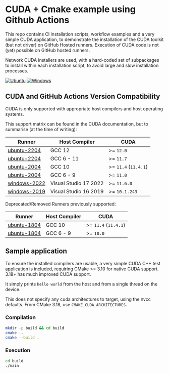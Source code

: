 # CUDA + Cmake example using Github Actions

This repo contains CI installation scripts, workflow examples and a very simple CUDA application, to demonstrate the installation of the CUDA toolkit (but not driver) on GitHub Hosted runners.
Execution of CUDA code is not (yet) possible on GitHub hosted runners.

Network CUDA installers are used, with a hard-coded set of subpackages to install within each installation script, to avoid large and slow installation processes.

[![Ubuntu](https://github.com/ptheywood/cuda-cmake-github-actions/workflows/Ubuntu/badge.svg)](https://github.com/ptheywood/cuda-cmake-github-actions/actions?query=workflow%3AUbuntu)
[![Windows](https://github.com/ptheywood/cuda-cmake-github-actions/workflows/Windows/badge.svg)](https://github.com/ptheywood/cuda-cmake-github-actions/actions?query=workflow%3AWindows)

## CUDA and GitHub Actions Version Compatibility

CUDA is only supported with appropriate host compilers and host operating systems.

This support matrix can be found in the CUDA documentation, but to summarise (at the time of writing): 


| Runner | Host Compiler | CUDA |
|--------|------|---------------|
| [ubuntu-2204] | GCC 12 | >= `12.0` |
| [ubuntu-2204] | GCC 6 - 11 | >= `11.7` |
| [ubuntu-2004] | GCC 10 | >= `11.4`  (`11.4.1`) |
| [ubuntu-2004] | GCC 6 - 9 | >= `11.0` |
| [windows-2022] | Visual Studio 17 2022 | >= `11.6.0`  |
| [windows-2019] | Visual Studio 16 2019 | >= `10.1.243` |

Deprecated/Removed Runners previously supported:

| Runner | Host Compiler | CUDA |
|--------|------|---------------|
| [ubuntu-1804] | GCC 10 | >= `11.4`  (`11.4.1`) |
| [ubuntu-1804] | GCC 6 - 9 | >= `10.0` |

[ubuntu-2204]: https://github.com/actions/runner-images/blob/main/images/linux/Ubuntu2204-Readme.md
[ubuntu-2004]: https://github.com/actions/runner-images/blob/main/images/linux/Ubuntu2004-Readme.md
[ubuntu-1804]: https://github.com/actions/runner-images/blob/main/images/linux/Ubuntu1804-Readme.md
[windows-2022]: https://github.com/actions/runner-images/blob/main/images/win/Windows2022-Readme.md
[windows-2019]: https://github.com/actions/runner-images/blob/master/images/win/Windows2019-Readme.md

## Sample application

To ensure the installed compilers are usable, a very simple CUDA C++ test application is included, requiring CMake >= 3.10 for native CUDA support. 3.18+ has much improved CUDA support.

It simply prints `hello world` from the host and from a single thread on the device.

This does not specify any cuda architectures to target, using the nvcc defaults. From CMake 3.18, use `CMAKE_CUDA_ARCHITECTURES`.

### Compilation

```bash
mkdir -p build && cd build
cmake .. 
cmake --build .
```

### Execution

```bash
cd build
./main
```
